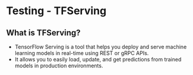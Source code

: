 # Testing - TFServing

## What is TFServing?

- TensorFlow Serving is a tool that helps you deploy and serve machine learning models in real-time using REST or gRPC APIs. 
- It allows you to easily load, update, and get predictions from trained models in production environments.
